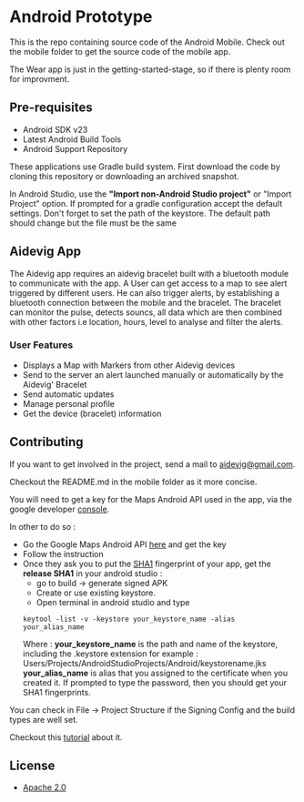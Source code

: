 # Android Prototype

This is the repo containing source code of the Android Mobile. Check out the mobile folder to get the source code of the mobile app.

The Wear app is just in the getting-started-stage, so if there is plenty room for improvment. 

## Pre-requisites 

* Android SDK v23
* Latest Android Build Tools
* Android Support Repository

These applications use Gradle build system.
First download the code by cloning this repository or downloading an archived snapshot.

In Android Studio, use the **"Import non-Android Studio project"** or "Import Project" option. If prompted for a gradle configuration accept the default settings.
Don't forget to set the path of the keystore. The default path should change but the file must be the same

## Aidevig App

The Aidevig app requires an aidevig bracelet built with a bluetooth module to communicate with the app. 
A User can get access to a map to see alert triggered by different users. He can also trigger alerts, by establishing a bluetooth connection between the mobile and the bracelet.
The bracelet can monitor the pulse, detects souncs, all data which are then combined with other factors i.e location, hours, level to analyse and filter the alerts.

### User Features 

* Displays a Map with Markers from other Aidevig devices
* Send to the server an alert launched manually or automatically by the Aidevig' Bracelet 
* Send automatic updates
* Manage personal profile
* Get the device (bracelet) information

## Contributing 

If you want to get involved in the project, send a mail to aidevig@gmail.com.

Checkout the README.md in the mobile folder as it more concise.

You will need to get a key for the Maps Android API used in the app,  via the google developer [console](https://console.developers.google.com).

In other to do so : 

* Go the Google Maps Android API [here](https://developers.google.com/maps/documentation/android-api/) and get the key
* Follow the instruction
* Once they ask you to put the [SHA1](https://en.wikipedia.org/wiki/SHA-1) fingerprint of your app, get the **release SHA1** in your android studio : 
  * go to build -> generate signed APK
  * Create or use existing keystore.
  * Open terminal in android studio and type
  ````
  keytool -list -v -keystore your_keystore_name -alias your_alias_name
  ````
  Where : __your_keystore_name__ is the path and name of the keystore, including the .keystore extension for example : Users/Projects/AndroidStudioProjects/Android/keystorename.jks
          __your_alias_name__ is alias that you assigned to the certificate when you created it.
  If prompted to type the password, then you should get your SHA1 fingerprints.
  

You can check in File -> Project Structure if the Signing Config and the build types are well set.

Checkout this [tutorial](http://android-er.blogspot.in/2012/12/displaying-sha1-certificate-fingerprint.html) about it.

## License

* [Apache 2.0](http://www.apache.org/licenses/LICENSE-2.0)


